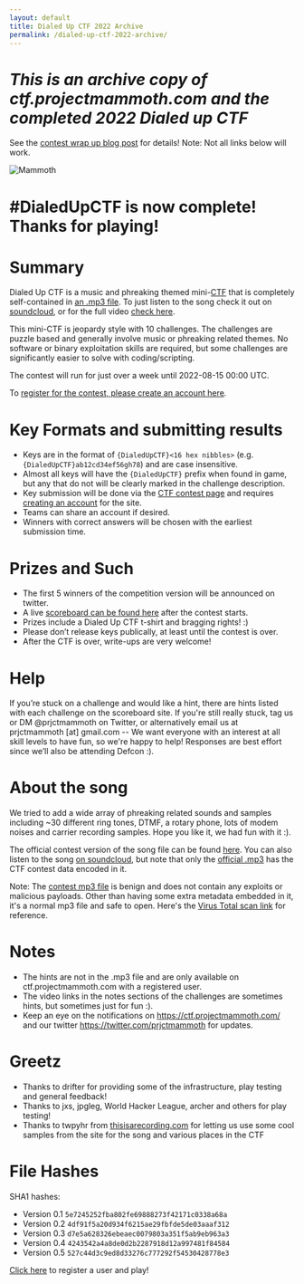 ```yaml
---
layout: default
title: Dialed Up CTF 2022 Archive
permalink: /dialed-up-ctf-2022-archive/
---
```


# *This is an archive copy of ctf.projectmammoth.com and the completed 2022 Dialed up CTF*
See the [contest wrap up blog post]() for details!  Note: Not all links below will work.

![Mammoth](https://projectmammoth.com/images/dialed-up-ctf-ascii-banner.jpg)

# #DialedUpCTF is now complete! Thanks for playing!

# Summary
Dialed Up CTF is a music and phreaking themed mini-[CTF](https://ctfd.io/whats-a-ctf/)
that is completely self-contained in [an .mp3 file](https://github.com/project-mammoth/dialed-up-ctf/raw/main/Dialed%20Up%20CTF.mp3).
To just listen to the song check it out on [soundcloud](https://soundcloud.com/projectmammoth/dialed-up),
or for the full video [check here](https://www.youtube.com/watch?v=euMZYqDG4Sc).

This mini-CTF is jeopardy style with 10 challenges.  The challenges are puzzle
based and generally involve music or phreaking related themes.  No software or
binary exploitation skills are required, but some challenges are significantly
easier to solve with coding/scripting.

The contest will run for just over a week until 2022-08-15 00:00 UTC.

To [register for the contest, please create an account here](https://dialed-up.ctfd.io/register).

# Key Formats and submitting results
* Keys are in the format of `{DialedUpCTF}<16 hex nibbles>` (e.g.
  `{DialedUpCTF}ab12cd34ef56gh78`) and are case insensitive.
* Almost all keys will have the `{DialedUpCTF}` prefix when found in
  game, but any that do not will be clearly marked in the challenge description.
* Key submission will be done via the [CTF contest page](https://dialed-up.ctfd.io)
  and requires [creating an account](https://dialed-up.ctfd.io/register) for the site.
* Teams can share an account if desired.
* Winners with correct answers will be chosen with the earliest submission time.

# Prizes and Such
* The first 5 winners of the competition version will be announced on twitter.
* A live [scoreboard can be found here](https://dialed-up.ctfd.io/scoreboard)
  after the contest starts.
* Prizes include a Dialed Up CTF t-shirt and bragging rights! :)
* Please don’t release keys publically, at least until the
  contest is over.
* After the CTF is over, write-ups are very welcome!

# Help
If you’re stuck on a challenge and would like a hint, there are hints
listed with each challenge on the scoreboard site.  If you're still really
stuck, tag us or DM @prjctmammoth on Twitter, or alternatively email us at
prjctmammoth [at] gmail.com -- We want everyone with an interest at all
skill levels to have fun, so we're happy to help!  Responses are best
effort since we’ll also be attending Defcon :).

# About the song
We tried to add a wide array of phreaking related sounds and samples including
~30 different ring tones, DTMF, a rotary phone, lots of modem noises and
carrier recording samples.  Hope you like it, we had fun with it :).

The official contest version of the song file can be found
[here](https://github.com/project-mammoth/dialed-up-ctf/raw/main/Dialed%20Up%20CTF.mp3).
You can also listen to the song [on soundcloud](https://soundcloud.com/projectmammoth/dialed-up),
but note that only the [official .mp3](https://github.com/project-mammoth/dialed-up-ctf/raw/main/Dialed%20Up%20CTF.mp3)
has the CTF contest data encoded in it.

Note: The [contest mp3 file](https://github.com/project-mammoth/dialed-up-ctf/raw/main/Dialed%20Up%20CTF.mp3)
is benign and does not contain any exploits or malicious payloads.  Other
than having some extra metadata embedded in it, it's a normal mp3 file
and safe to open.  Here's the
[Virus Total scan link](https://www.virustotal.com/gui/file/d8ccaf55a7b75f7f8a874a3f6161dc523e7efd441d27c8ffc347e3ded596d189)
for reference.

# Notes
* The hints are not in the .mp3 file and are only available on ctf.projectmammoth.com with a registered user.
* The video links in the notes sections of the challenges are sometimes hints, but sometimes just for fun :).
* Keep an eye on the notifications on https://ctf.projectmammoth.com/ and our twitter https://twitter.com/prjctmammoth for updates.

# Greetz
* Thanks to drifter for providing some of the infrastructure, play testing and general feedback!
* Thanks to jxs, jpgleg, World Hacker League, archer and others for play testing!
* Thanks to twpyhr from [thisisarecording.com](thisisarecording.com) for letting us use some cool samples from the site for the song and various places in the CTF


# File Hashes
SHA1 hashes:
* Version 0.1 `5e7245252fba802fe69888273f42171c0338a68a`
* Version 0.2 `4df91f5a20d934f6215ae29fbfde5de03aaaf312`
* Version 0.3 `d7e5a628326ebeaec0079803a351f5ab9eb963a3`
* Version 0.4 `4243542a4a8de0d2b2287918d12a997481f84584`
* Version 0.5 `527c44d3c9ed8d33276c777292f54530428778e3`

[Click here](https://projectmammoth.com) to register a user and play!